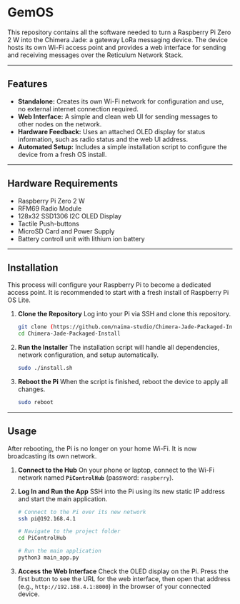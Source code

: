 # GemOS

This repository contains all the software needed to turn a Raspberry Pi Zero 2 W into the Chimera Jade: a gateway LoRa messaging device. The device hosts its own Wi-Fi access point and provides a web interface for sending and receiving messages over the Reticulum Network Stack.

***
## Features

* **Standalone:** Creates its own Wi-Fi network for configuration and use, no external internet connection required.
* **Web Interface:** A simple and clean web UI for sending messages to other nodes on the network.
* **Hardware Feedback:** Uses an attached OLED display for status information, such as radio status and the web UI address.
* **Automated Setup:** Includes a simple installation script to configure the device from a fresh OS install.

***
## Hardware Requirements

* Raspberry Pi Zero 2 W
* RFM69 Radio Module
* 128x32 SSD1306 I2C OLED Display
* Tactile Push-buttons
* MicroSD Card and Power Supply
* Battery controll unit with lithium ion battery

***
## Installation

This process will configure your Raspberry Pi to become a dedicated access point. It is recommended to start with a fresh install of Raspberry Pi OS Lite.

1.  **Clone the Repository**
    Log into your Pi via SSH and clone this repository.
    ```bash
    git clone (https://github.com/naima-studio/Chimera-Jade-Packaged-Install.git)
    cd Chimera-Jade-Packaged-Install
    ```

2.  **Run the Installer**
    The installation script will handle all dependencies, network configuration, and setup automatically.
    ```bash
    sudo ./install.sh
    ```

3.  **Reboot the Pi**
    When the script is finished, reboot the device to apply all changes.
    ```bash
    sudo reboot
    ```
***
## Usage

After rebooting, the Pi is no longer on your home Wi-Fi. It is now broadcasting its own network.

1.  **Connect to the Hub**
    On your phone or laptop, connect to the Wi-Fi network named **`PiControlHub`** (password: `raspberry`).

2.  **Log In and Run the App**
    SSH into the Pi using its new static IP address and start the main application.
    ```bash
    # Connect to the Pi over its new network
    ssh pi@192.168.4.1

    # Navigate to the project folder
    cd PiControlHub

    # Run the main application
    python3 main_app.py
    ```

3.  **Access the Web Interface**
    Check the OLED display on the Pi. Press the first button to see the URL for the web interface, then open that address (e.g., `http://192.168.4.1:8000`) in the browser of your connected device.
